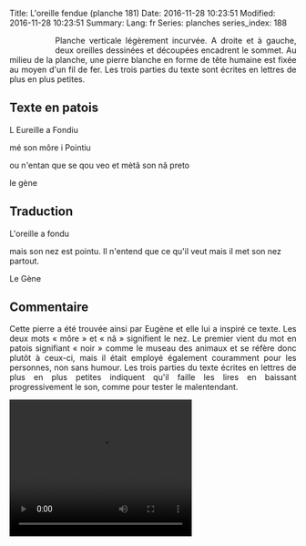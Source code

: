 Title: L'oreille fendue (planche 181)
Date: 2016-11-28 10:23:51
Modified: 2016-11-28 10:23:51
Summary: 
Lang: fr
Series: planches
series_index: 188


<figure class="image-block" style="float: left;">
  <img alt="" src="{static}/images/planche_181.png">
  <figcaption style="max-width: 215px"></figcaption>
</figure>
<p style="text-align:justify;">Planche verticale légèrement incurvée. A droite et à gauche, deux oreilles dessinées et découpées encadrent le sommet. Au milieu de la planche, une pierre blanche en forme de tête humaine est fixée au moyen d'un fil de fer. Les trois parties du texte sont écrites en lettres de plus en plus petites.</p>

## Texte en patois
L Eureille a Fondiu

mé son môre i Pointiu

ou n'entan que se qou veo et mètâ son nâ preto

le gène

## Traduction
L'oreille a fondu

mais son nez est pointu.
 Il n'entend que ce qu'il veut  mais il met son nez partout.

Le Gène

## Commentaire
<p style="text-align:justify;">Cette pierre a été trouvée ainsi par Eugène et elle lui a inspiré ce texte.
Les deux mots « môre » et « nâ » signifient le nez. Le premier vient du mot en patois signifiant « noir » comme le museau des animaux et se réfère donc plutôt à ceux-ci, mais il était employé également couramment pour les personnes, non sans humour.
Les trois parties du texte écrites en lettres de plus en plus petites indiquent qu'il faille les lires en baissant progressivement le son, comme pour tester le malentendant.  </p>








<video width="320" height="240" controls>
  <source src="https://d1njpgd0ygatdn.cloudfront.net/video_181.mp4" type="video/mp4">
</video>
